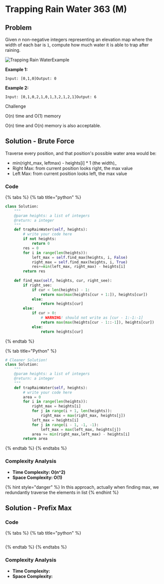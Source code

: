# Trapping Rain Water 363 \(M\)

## Problem

Given _n_ non-negative integers representing an elevation map where the width of each bar is `1`, compute how much water it is able to trap after raining.

![Trapping Rain Water](https://lintcode-media.oss-us-west-1.aliyuncs.com/problem/rainwatertrap.png)Example

**Example 1:**

```text
Input: [0,1,0]Output: 0
```

**Example 2:**

```text
Input: [0,1,0,2,1,0,1,3,2,1,2,1]Output: 6
```

Challenge

O\(n\) time and O\(1\) memory

O\(n\) time and O\(n\) memory is also acceptable.

## Solution - Brute Force 

Traverse every position, and that position's possible water area would be:

* min\(right_max, leftmax\)  - heights\[i\] \* 1 \(the width\)_
* Right Max: from current position looks right, the max value
* Left Max: from current position looks left, the max value

### Code

{% tabs %}
{% tab title="python" %}
```python
class Solution:
    """
    @param heights: a list of integers
    @return: a integer
    """
    def trapRainWater(self, heights):
        # write your code here
        if not heights:
            return 0
        res = 0
        for i in range(len(heights)):
            left_max = self.find_max(heights, i, False)
            right_max = self.find_max(heights, i, True)
            res+=min(left_max, right_max) - heights[i]
        return res
    
    def find_max(self, heights, cur, right_see):
        if right_see:
            if cur < len(heights) - 1:
                return max(max(heights[cur + 1:]), heights[cur])
            else:
                return heights[cur]
        else:
            if cur > 0:
                # WARNING! should not write as [cur - 1:-1:-1]
                return max(max(heights[cur - 1::-1]), heights[cur])
            else:
                return heights[cur]
```
{% endtab %}

{% tab title="Python" %}
```python
# Cleaner Solution!
class Solution:
    """
    @param heights: a list of integers
    @return: a integer
    """
    def trapRainWater(self, heights):
        # write your code here
        area = 0
        for i in range(len(heights)):
            right_max = heights[i]
            for j in range(i + 1, len(heights)):
                right_max = max(right_max, heights[j])
            left_max = heights[i]
            for j in range(i - 1, -1, -1):
                left_max = max(left_max, heights[j])
            area += min(right_max,left_max) - heights[i]
        return area
```
{% endtab %}
{% endtabs %}

### Complexity Analysis

* **Time Complexity: O\(n^2\)**
* **Space Complexity: O\(1\)**

{% hint style="danger" %}
In this approach, actually when finding max, we redundantly traverse the elements in list
{% endhint %}

## Solution - Prefix Max 

### Code

{% tabs %}
{% tab title="python" %}
```python

```
{% endtab %}
{% endtabs %}

### Complexity Analysis

* **Time Complexity:**
* **Space Complexity:**

